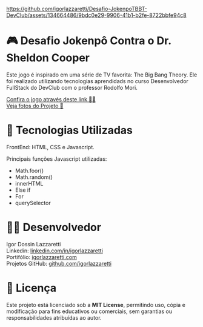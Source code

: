 https://github.com/igorlazzaretti/Desafio-JokenpoTBBT-DevClub/assets/134664486/9bdc0e29-9906-41b1-b2fe-8722bbfe94c8

# 🎮 Desafio Jokenpô Contra o Dr. Sheldon Cooper

Este jogo é inspirado em uma série de TV favorita: The Big Bang Theory. Ele foi realizado utilizando tecnologias aprendidads no curso Desenvolvedor FullStack do DevClub com o professor Rodolfo Mori.

<a target="_blank" href="https://igorlazzaretti.github.io/Desafio-JokenpoTBBT-DevClub/">Confira o jogo através deste link 👨‍💻</a> <br>
<a target="_blank" href="https://flic.kr/s/aHBqjCwg68">Veja fotos do Projeto 📸</a>

# 🚀 Tecnologias Utilizadas
FrontEnd: HTML, CSS e Javascript.

Principais funções Javascript utilizadas:
- Math.foor()
- Math.random()
- innerHTML
- Else if
- For
- querySelector

# 👨‍💻 Desenvolvedor
Igor Dossin Lazzaretti <br>
Linkedin: <a href="https://www.linkedin.com/in/igorlazzaretti/">linkedin.com/in/igorlazzaretti</a> <br>
Portifólio: <a href="https://igorlazzaretti.com/">igorlazzaretti.com</a> <br>
Projetos GitHub: <a href="https://github.com/igorlazzaretti?tab=repositories">github.com/igorlazzaretti</a>

# 📄 Licença
Este projeto está licenciado sob a **MIT License**, permitindo uso, cópia e modificação para fins educativos ou comerciais, sem garantias ou responsabilidades atribuídas ao autor.

###

<!--
:video_game: Desafio Jokenpô Contra o Dr. Sheldon Cooper
Update: Atualização Readme e Fotos Flickr
 -->